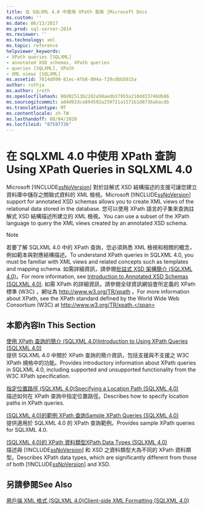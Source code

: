 ```yaml
---
title: 在 SQLXML 4.0 中使用 XPath 查詢 |Microsoft Docs
ms.custom: ''
ms.date: 06/13/2017
ms.prod: sql-server-2014
ms.reviewer: ''
ms.technology: xml
ms.topic: reference
helpviewer_keywords:
- XPath queries [SQLXML]
- annotated XSD schemas, XPath queries
- queries [SQLXML], XPath
- XML views [SQLXML]
ms.assetid: 7814d099-81ec-4fb8-894a-729cdbb5015a
author: rothja
ms.author: jroth
ms.openlocfilehash: 80d82513b22d2a50aedb37955a210dd33746db86
ms.sourcegitcommit: ad4d92dce894592a259721a1571b1d8736abacdb
ms.translationtype: MT
ms.contentlocale: zh-TW
ms.lasthandoff: 08/04/2020
ms.locfileid: "87597736"
---
```

# <a name="using-xpath-queries-in-sqlxml-40"></a><span data-ttu-id="ee42b-102">在 SQLXML 4.0 中使用 XPath 查詢</span><span class="sxs-lookup"><span data-stu-id="ee42b-102">Using XPath Queries in SQLXML 4.0</span></span>
  <span data-ttu-id="ee42b-103">Microsoft [!INCLUDE[ssNoVersion](../../includes/ssnoversion-md.md)] 對於註解式 XSD 結構描述的支援可讓您建立資料庫中儲存之關聯式資料的 XML 檢視。</span><span class="sxs-lookup"><span data-stu-id="ee42b-103">Microsoft [!INCLUDE[ssNoVersion](../../includes/ssnoversion-md.md)] support for annotated XSD schemas allows you to create XML views of the relational data stored in the database.</span></span> <span data-ttu-id="ee42b-104">您可以使用 XPath 語言的子集來查詢註解式 XSD 結構描述所建立的 XML 檢視。</span><span class="sxs-lookup"><span data-stu-id="ee42b-104">You can use a subset of the XPath language to query the XML views created by an annotated XSD schema.</span></span>  
  
> [!NOTE]  
>  <span data-ttu-id="ee42b-105">若要了解 SQLXML 4.0 中的 XPath 查詢，您必須熟悉 XML 檢視和相關的概念，例如範本與對應結構描述。</span><span class="sxs-lookup"><span data-stu-id="ee42b-105">To understand XPath queries in SQLXML 4.0, you must be familiar with XML views and related concepts such as templates and mapping schema.</span></span> <span data-ttu-id="ee42b-106">如需詳細資訊，請參閱[批註式 XSD 架構簡介 &#40;SQLXML 4.0&#41;](../sqlxml/annotated-xsd-schemas/introduction-to-annotated-xsd-schemas-sqlxml-4-0.md)。</span><span class="sxs-lookup"><span data-stu-id="ee42b-106">For more information, see [Introduction to Annotated XSD Schemas &#40;SQLXML 4.0&#41;](../sqlxml/annotated-xsd-schemas/introduction-to-annotated-xsd-schemas-sqlxml-4-0.md).</span></span> <span data-ttu-id="ee42b-107">如需 XPath 的詳細資訊，請參閱全球資訊網協會所定義的 XPath 標準 (W3C) ，網址為 http://www.w3.org/TR/xpath 。</span><span class="sxs-lookup"><span data-stu-id="ee42b-107">For more information about XPath, see the XPath standard defined by the World Wide Web Consortium (W3C) at http://www.w3.org/TR/xpath.</span></span>  
  
## <a name="in-this-section"></a><span data-ttu-id="ee42b-108">本節內容</span><span class="sxs-lookup"><span data-stu-id="ee42b-108">In This Section</span></span>  
 [<span data-ttu-id="ee42b-109">使用 XPath 查詢的簡介 &#40;SQLXML 4.0&#41;</span><span class="sxs-lookup"><span data-stu-id="ee42b-109">Introduction to Using XPath Queries &#40;SQLXML 4.0&#41;</span></span>](introduction-to-using-xpath-queries-sqlxml-4-0.md)  
 <span data-ttu-id="ee42b-110">提供 SQLXML 4.0 中關於 XPath 查詢的簡介資訊，包括支援與不支援之 W3C XPath 規格中的功能。</span><span class="sxs-lookup"><span data-stu-id="ee42b-110">Provides introductory information about XPath queries in SQLXML 4.0, including supported and unsupported functionality from the W3C XPath specification.</span></span>  
  
 [<span data-ttu-id="ee42b-111">指定位置路徑 &#40;SQLXML 4.0&#41;</span><span class="sxs-lookup"><span data-stu-id="ee42b-111">Specifying a Location Path &#40;SQLXML 4.0&#41;</span></span>](location-path/specifying-a-location-path-sqlxml-4-0.md)  
 <span data-ttu-id="ee42b-112">描述如何在 XPath 查詢中指定位置路徑。</span><span class="sxs-lookup"><span data-stu-id="ee42b-112">Describes how to specify location paths in XPath queries.</span></span>  
  
 [<span data-ttu-id="ee42b-113">&#40;SQLXML 4.0&#41;的範例 XPath 查詢</span><span class="sxs-lookup"><span data-stu-id="ee42b-113">Sample XPath Queries &#40;SQLXML 4.0&#41;</span></span>](samples/sample-xpath-queries-sqlxml-4-0.md)  
 <span data-ttu-id="ee42b-114">提供適用於 SQLXML 4.0 的 XPath 查詢範例。</span><span class="sxs-lookup"><span data-stu-id="ee42b-114">Provides sample XPath queries for SQLXML 4.0.</span></span>  
  
 [<span data-ttu-id="ee42b-115">&#40;SQLXML 4.0&#41;的 XPath 資料類型</span><span class="sxs-lookup"><span data-stu-id="ee42b-115">XPath Data Types &#40;SQLXML 4.0&#41;</span></span>](xpath-data-types-sqlxml-4-0.md)  
 <span data-ttu-id="ee42b-116">描述與 [!INCLUDE[ssNoVersion](../../includes/ssnoversion-md.md)] 和 XSD 之資料類型大為不同的 XPath 資料類型。</span><span class="sxs-lookup"><span data-stu-id="ee42b-116">Describes XPath data types, which are significantly different from those of both [!INCLUDE[ssNoVersion](../../includes/ssnoversion-md.md)] and XSD.</span></span>  
  
## <a name="see-also"></a><span data-ttu-id="ee42b-117">另請參閱</span><span class="sxs-lookup"><span data-stu-id="ee42b-117">See Also</span></span>  
 [<span data-ttu-id="ee42b-118">用戶端 XML 格式 &#40;SQLXML 4.0&#41;</span><span class="sxs-lookup"><span data-stu-id="ee42b-118">Client-side XML Formatting &#40;SQLXML 4.0&#41;</span></span>](../sqlxml/formatting/client-side-xml-formatting-sqlxml-4-0.md)  
  
  
